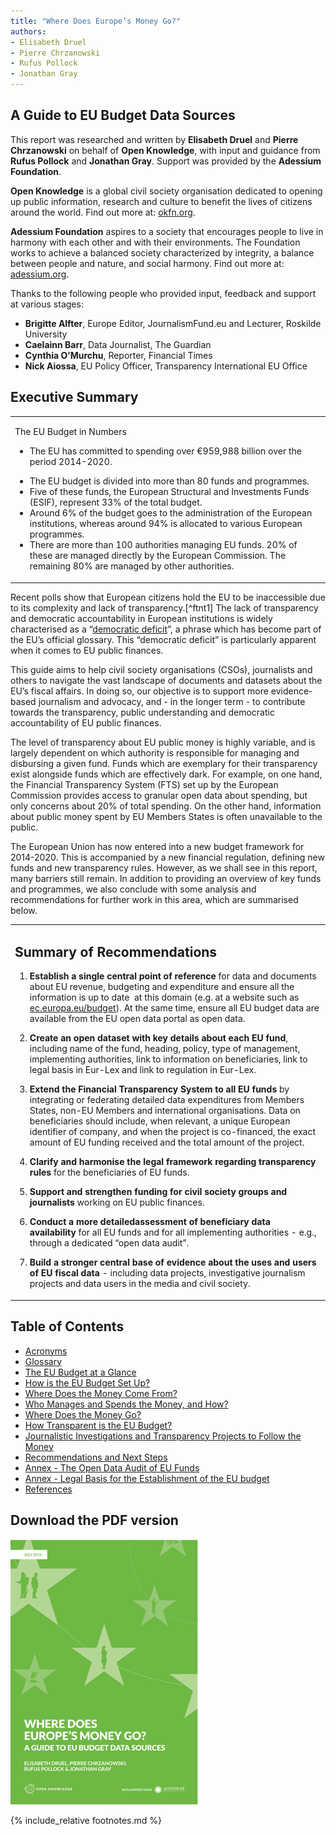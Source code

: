 ```yaml
---
title: "Where Does Europe’s Money Go?"
authors:
- Elisabeth Druel
- Pierre Chrzanowski
- Rufus Pollock
- Jonathan Gray
---
```


## A Guide to EU Budget Data Sources

This report was researched and written by **Elisabeth Druel** and **Pierre Chrzanowski** on behalf of **Open Knowledge**, with input and guidance from **Rufus Pollock** and **Jonathan Gray**. Support was provided by the **Adessium Foundation**.

**Open Knowledge** is a global civil society organisation dedicated to opening up public information, research and culture to benefit the lives of citizens around the world. Find out more at: [okfn.org](https://okfn.org/).

**Adessium Foundation** aspires to a society that encourages people to live in harmony with each other and with their environments. The Foundation works to achieve a balanced society characterized by integrity, a balance between people and nature, and social harmony. Find out more at: [adessium.org](http://www.adessium.org/).

Thanks to the following people who provided input, feedback and support at various stages:

-   **Brigitte Alfter**, Europe Editor, JournalismFund.eu and Lecturer, Roskilde University
-   **Caelainn Barr**, Data Journalist, The Guardian
-   **Cynthia O’Murchu**, Reporter, Financial Times
-   **Nick Aiossa**, EU Policy Officer, Transparency International EU Office

## Executive Summary

<table>
<col width="100%" />
<tbody>
<tr class="odd">
<td align="left"><p>The EU Budget in Numbers</p>
<p></p>
<ul>
<li>The EU has committed to spending over €959,988 billion over the period 2014-2020.</li>
</ul>
<ul>
<li>The EU budget is divided into more than 80 funds and programmes.</li>
<li>Five of these funds, the European Structural and Investments Funds (ESIF), represent 33% of the total budget.</li>
<li>Around 6% of the budget goes to the administration of the European institutions, whereas around 94% is allocated to various European programmes.</li>
<li>There are more than 100 authorities managing EU funds. 20% of these are managed directly by the European Commission. The remaining 80% are managed by other authorities.</li>
</ul></td>
</tr>
</tbody>
</table>

Recent polls show that European citizens hold the EU to be inaccessible due to its complexity and lack of transparency.[^ftnt1] The lack of transparency and democratic accountability in European institutions is widely characterised as a “[democratic deficit](http://europa.eu/legislation_summaries/glossary/democratic_deficit_en.htm)”, a phrase which has become part of the EU’s official glossary. This “democratic deficit” is particularly apparent when it comes to EU public finances.

This guide aims to help civil society organisations (CSOs), journalists and others to navigate the vast landscape of documents and datasets about the EU’s fiscal affairs. In doing so, our objective is to support more evidence-based journalism and advocacy, and - in the longer term - to contribute towards the transparency, public understanding and democratic accountability of EU public finances.

The level of transparency about EU public money is highly variable, and is largely dependent on which authority is responsible for managing and disbursing a given fund. Funds which are exemplary for their transparency exist alongside funds which are effectively dark. For example, on one hand, the Financial Transparency System (FTS) set up by the European Commission provides access to granular open data about spending, but only concerns about 20% of total spending. On the other hand, information about public money spent by EU Members States is often unavailable to the public.

The European Union has now entered into a new budget framework for 2014-2020. This is accompanied by a new financial regulation, defining new funds and new transparency rules. However, as we shall see in this report, many barriers still remain. In addition to providing an overview of key funds and programmes, we also conclude with some analysis and recommendations for further work in this area, which are summarised below.



<table>
<col width="100%" />
<tbody>
<tr class="odd">
<td align="left"><h2>Summary of Recommendations</h2>
<p></p>
<ol>
<li><strong>Establish a single central point of reference</strong> for data and documents about EU revenue, budgeting and expenditure and ensure all the information is up to date  at this domain (e.g. at a website such as <a href="http://www.google.com/url?q=http%3A%2F%2Fec.europa.eu%2Fbudget&amp;sa=D&amp;sntz=1&amp;usg=AFQjCNFWcyA9aOiTTUegt8YVevYXpnkn0Q">ec.europa.eu/budget</a>). At the same time, ensure all EU budget data are available from the EU open data portal as open data.</li>
</ol>
<p></p>
<ol start="2">
<li><strong>C</strong><strong>reate an open dataset with key details about each EU fund</strong>, including name of the fund, heading, policy, type of management, implementing authorities, link to information on beneficiaries, link to legal basis in Eur-Lex and link to regulation in Eur-Lex.</li>
</ol>
<p></p>
<ol start="3">
<li><strong>Extend the Financial Transparency System to all EU funds</strong> by integrating or federating detailed data expenditures from Members States, non-EU Members and international organisations. Data on beneficiaries should include, when relevant, a unique European identifier of company, and when the project is co-financed, the exact amount of EU funding received and the total amount of the project.</li>
</ol>
<p></p>
<ol start="4">
<li><strong>Clarify and harmonise the legal framework regarding transparency rules</strong> for the beneficiaries of EU funds.</li>
</ol>
<p></p>
<ol start="5">
<li><strong>Support and strengthen funding for civil society groups and journalists</strong> working on EU public finances.</li>
</ol>
<p></p>
<ol start="6">
<li><strong>Conduct a more detailed</strong><strong>assessment</strong><strong> of beneficiary data availability</strong> for all EU funds and for all implementing authorities - e.g., through a dedicated “open data audit”.</li>
</ol>
<p></p>
<ol start="7">
<li><strong>Build a stronger central base of evidence about the uses and users of EU fiscal data</strong> - including data projects, investigative journalism projects and data users in the media and civil society.</li>
</ol>
<p></p></td>
</tr>
</tbody>
</table>

## Table of Contents

- [Acronyms](./acronyms/)
- [Glossary](./glossary/)
- [The EU Budget at a Glance](./overview/)
- [How is the EU Budget Set Up?](./budget/)
- [Where Does the Money Come From?](./revenue/)
- [Who Manages and Spends the Money, and How?](./expenditure/)
- [Where Does the Money Go?](./funds/)
- [How Transparent is the EU Budget?](./transparency/)
- [Journalistic Investigations and Transparency Projects to Follow the Money](./research/)
- [Recommendations and Next Steps](./recommendations/)
- [Annex - The Open Data Audit of EU Funds](./datasets/)
- [Annex - Legal Basis for the Establishment of the EU budget](./legal-basis/)
- [References](./references/)

## Download the PDF version

<a href="./pdf/WhereDoesEuropesMoneyGo.pdf">
<img src="./img/cover.png">
</a>

{% include_relative footnotes.md %}
